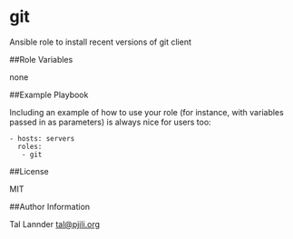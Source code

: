 # git

Ansible role to install recent versions of git client


##Role Variables

none



##Example Playbook

Including an example of how to use your role (for instance, with variables passed in as parameters) is always nice for users too:

```
- hosts: servers
  roles:
   - git
```


##License

MIT


##Author Information

Tal Lannder
tal@pjili.org
